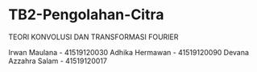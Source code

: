 # TB2-Pengolahan-Citra

TEORI KONVOLUSI DAN TRANSFORMASI FOURIER

Irwan Maulana - 41519120030
Adhika Hermawan - 41519120090
Devana Azzahra Salam - 41519120017

